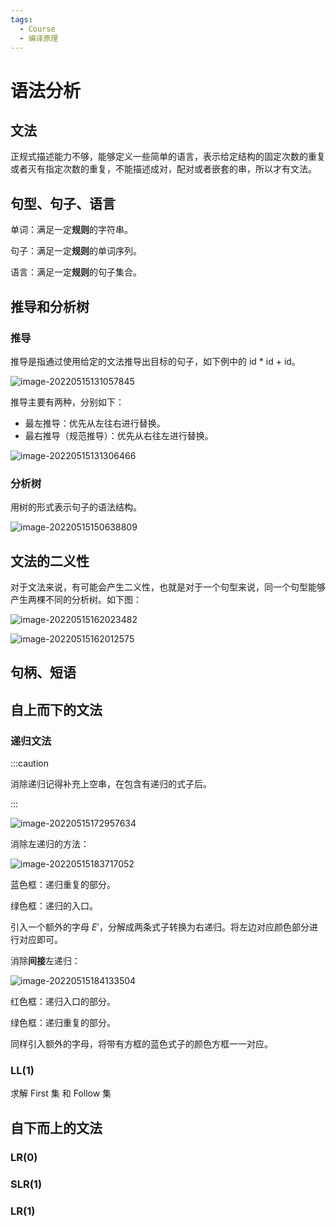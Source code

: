 ```yaml
---
tags:
  - Course
  - 编译原理
---
```


# 语法分析

## 文法

正规式描述能力不够，能够定义一些简单的语言，表示给定结构的固定次数的重复或者灭有指定次数的重复，不能描述成对，配对或者嵌套的串，所以才有文法。

## 句型、句子、语言

单词：满足一定**规则**的字符串。

句子：满足一定**规则**的单词序列。

语言：满足一定**规则**的句子集合。

## 推导和分析树

### 推导

推导是指通过使用给定的文法推导出目标的句子，如下例中的 id * id + id。

![image-20220515131057845](src/语法分析/image-20220515131057845.png)

推导主要有两种，分别如下：

- 最左推导：优先从左往右进行替换。
- 最右推导（规范推导）：优先从右往左进行替换。

![image-20220515131306466](src/语法分析/image-20220515131306466.png)

### 分析树

用树的形式表示句子的语法结构。

![image-20220515150638809](src/语法分析/image-20220515150638809.png)

## 文法的二义性

对于文法来说，有可能会产生二义性，也就是对于一个句型来说，同一个句型能够产生两棵不同的分析树。如下图：

![image-20220515162023482](src/语法分析/image-20220515162023482.png)

![image-20220515162012575](src/语法分析/image-20220515162012575.png)

## 句柄、短语



## 自上而下的文法

### 递归文法

:::caution

消除递归记得补充上空串，在包含有递归的式子后。

:::

![image-20220515172957634](src/语法分析/image-20220515172957634.png)

消除左递归的方法：

![image-20220515183717052](src/语法分析/image-20220515183717052.png)

蓝色框：递归重复的部分。

绿色框：递归的入口。

引入一个额外的字母 $E’$，分解成两条式子转换为右递归。将左边对应颜色部分进行对应即可。

消除**间接**左递归：

![image-20220515184133504](src/语法分析/image-20220515184133504.png)

红色框：递归入口的部分。

绿色框：递归重复的部分。

同样引入额外的字母，将带有方框的蓝色式子的颜色方框一一对应。

### LL(1)

求解 $\text{First}$ 集 和 $\text{Follow}$ 集



## 自下而上的文法

### LR(0)



### SLR(1)



### LR(1)

